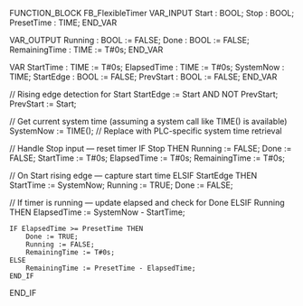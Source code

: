 FUNCTION_BLOCK FB_FlexibleTimer
VAR_INPUT
    Start      : BOOL;
    Stop       : BOOL;
    PresetTime : TIME;
END_VAR

VAR_OUTPUT
    Running       : BOOL := FALSE;
    Done          : BOOL := FALSE;
    RemainingTime : TIME := T#0s;
END_VAR

VAR
    StartTime     : TIME := T#0s;
    ElapsedTime   : TIME := T#0s;
    SystemNow     : TIME;
    StartEdge     : BOOL := FALSE;
    PrevStart     : BOOL := FALSE;
END_VAR

// Rising edge detection for Start
StartEdge := Start AND NOT PrevStart;
PrevStart := Start;

// Get current system time (assuming a system call like TIME() is available)
SystemNow := TIME(); // Replace with PLC-specific system time retrieval

// Handle Stop input — reset timer
IF Stop THEN
    Running := FALSE;
    Done := FALSE;
    StartTime := T#0s;
    ElapsedTime := T#0s;
    RemainingTime := T#0s;

// On Start rising edge — capture start time
ELSIF StartEdge THEN
    StartTime := SystemNow;
    Running := TRUE;
    Done := FALSE;

// If timer is running — update elapsed and check for Done
ELSIF Running THEN
    ElapsedTime := SystemNow - StartTime;

    IF ElapsedTime >= PresetTime THEN
        Done := TRUE;
        Running := FALSE;
        RemainingTime := T#0s;
    ELSE
        RemainingTime := PresetTime - ElapsedTime;
    END_IF
END_IF

